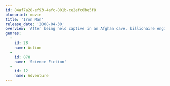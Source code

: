 ```yaml
---
id: 84af7a28-ef93-4afc-801b-ce2efc0be5f8
blueprint: movie
title: 'Iron Man'
release_date: '2008-04-30'
overview: 'After being held captive in an Afghan cave, billionaire engineer Tony Stark creates a unique weaponized suit of armor to fight evil.'
genres:
  -
    id: 28
    name: Action
  -
    id: 878
    name: 'Science Fiction'
  -
    id: 12
    name: Adventure
---
```

